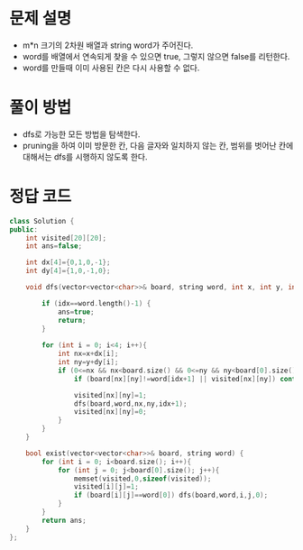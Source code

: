 # 문제 설명
- m*n 크기의 2차원 배열과 string word가 주어진다.
- word를 배열에서 연속되게 찾을 수 있으면 true, 그렇지 않으면 false를 리턴한다.
- word를 만들때 이미 사용된 칸은 다시 사용할 수 없다.

# 풀이 방법
- dfs로 가능한 모든 방법을 탐색한다.
- pruning을 하여 이미 방문한 칸, 다음 글자와 일치하지 않는 칸, 범위를 벗어난 칸에 대해서는 dfs를 시행하지 않도록 한다.

# 정답 코드
```cpp
class Solution {
public:
    int visited[20][20];
    int ans=false;

    int dx[4]={0,1,0,-1};
    int dy[4]={1,0,-1,0};

    void dfs(vector<vector<char>>& board, string word, int x, int y, int idx){

        if (idx==word.length()-1) {
            ans=true;
            return;
        }
        
        for (int i = 0; i<4; i++){
            int nx=x+dx[i];
            int ny=y+dy[i];
            if (0<=nx && nx<board.size() && 0<=ny && ny<board[0].size()){
                if (board[nx][ny]!=word[idx+1] || visited[nx][ny]) continue;

                visited[nx][ny]=1;
                dfs(board,word,nx,ny,idx+1);
                visited[nx][ny]=0;
            }
        }
    }

    bool exist(vector<vector<char>>& board, string word) {
        for (int i = 0; i<board.size(); i++){
            for (int j = 0; j<board[0].size(); j++){
                memset(visited,0,sizeof(visited));
                visited[i][j]=1;
                if (board[i][j]==word[0]) dfs(board,word,i,j,0);
            }
        }
        return ans;
    }
};
```
